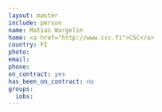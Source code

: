 ```yaml
---
layout: master
include: person
name: Matias Wargelin
home: <a href="http://www.csc.fi">CSC</a>
country: FI
photo: 
email: 
phone:
on_contract: yes
has_been_on_contract: no
groups:
  iobs:
---
```

